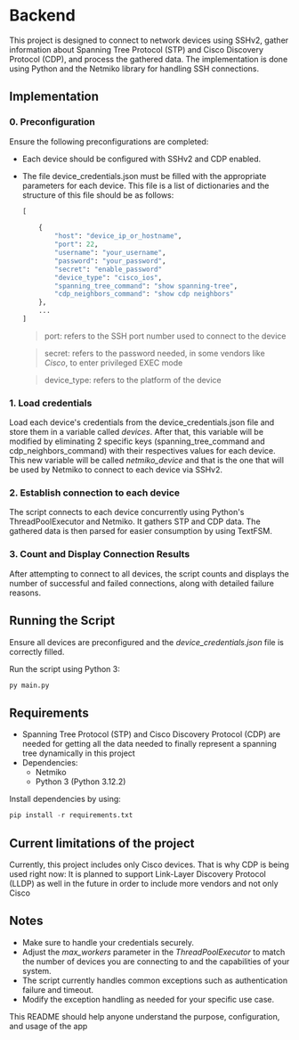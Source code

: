 # Backend

This project is designed to connect to network devices using SSHv2, gather information about Spanning Tree Protocol (STP) and Cisco Discovery Protocol (CDP), and process the gathered data. The implementation is done using Python and the Netmiko library for handling SSH connections.

## Implementation

### 0. Preconfiguration
Ensure the following preconfigurations are completed:

* Each device should be configured with SSHv2 and CDP enabled.
* The file device_credentials.json must be filled with the appropriate parameters for each device. This file is a list of dictionaries and the structure of this file should be as follows:

    ```python
    [
        
        {
            "host": "device_ip_or_hostname",
            "port": 22,
            "username": "your_username",
            "password": "your_password",
            "secret": "enable_password"
            "device_type": "cisco_ios",
            "spanning_tree_command": "show spanning-tree",
            "cdp_neighbors_command": "show cdp neighbors"
        },
        ...
    ]
    ```
    > port: refers to the SSH port number used to connect to the device

    > secret: refers to the password needed, in some vendors like *Cisco*, to enter privileged EXEC mode
    
    > device_type: refers to the platform of the device

### 1. Load credentials

Load each device's credentials from the device_credentials.json file and store them in a variable called *devices*. 
After that, this variable will be modified by eliminating 2 specific keys (spanning_tree_command and cdp_neighbors_command) with their respectives values for each device. This new variable will be called *netmiko_device* and that is the one that will be used by Netmiko to connect to each device via SSHv2.

### 2. Establish connection to each device

The script connects to each device concurrently using Python's ThreadPoolExecutor and Netmiko. It gathers STP and CDP data. The gathered data is then parsed for easier consumption by using TextFSM.

### 3. Count and Display Connection Results
After attempting to connect to all devices, the script counts and displays the number of successful and failed connections, along with detailed failure reasons.

## Running the Script

Ensure all devices are preconfigured and the *device_credentials.json* file is correctly filled.

Run the script using Python 3:
```python
py main.py
```

## Requirements

* Spanning Tree Protocol (STP) and Cisco Discovery Protocol (CDP) are needed for getting all the data needed to finally represent a spanning tree dynamically in this project
* Dependencies:
    - Netmiko
    - Python 3 (Python 3.12.2)
    
Install dependencies by using:
```python
pip install -r requirements.txt
```

## Current limitations of the project

Currently, this project includes only Cisco devices. That is why CDP is being used right now: It is planned to support Link-Layer Discovery Protocol (LLDP) as well in the future in order to include more vendors and not only Cisco

## Notes

* Make sure to handle your credentials securely.
* Adjust the *max_workers* parameter in the *ThreadPoolExecutor* to match the number of devices you are connecting to and the capabilities of your system.
* The script currently handles common exceptions such as authentication failure and timeout. 
* Modify the exception handling as needed for your specific use case.

This README should help anyone understand the purpose, configuration, and usage of the app